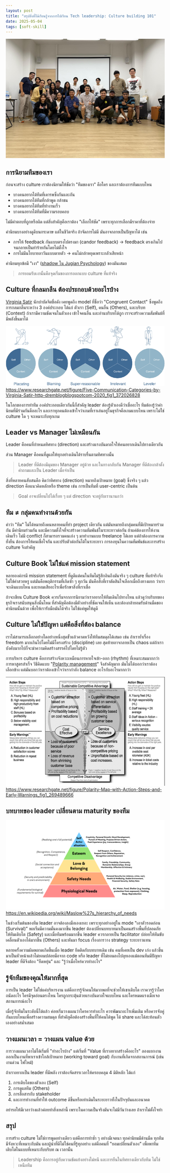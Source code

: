 ```yaml
---
layout: post
title: "สรุปสิ่งที่ได้เรียนรู้จากการไปเรียน Tech leadership: Culture building 101"
date: 2025-05-04
tags: [soft-skill]
---
```


![Tech leadership: Culture building 101](/assets/2025-05-04-tech-leadership-culture-building-101.jpg)

## การนิยามทีมของเรา

ก่อนจะสร้าง culture เราต้องนิยามให้ชัดว่า "ทีมของเรา" คือใคร และเราต้องการทีมแบบไหน 

- บางคนอยากได้ทีมที่เคารพซึ่งกันและกัน
- บางคนอยากได้ทีมที่กล้าพูด กล้าชน
- บางคนอยากได้ทีมที่ทำงานเร็ว
- บางคนอยากได้ทีมที่มีความรอบคอบ

ไม่มีคำตอบที่ถูกหรือผิด แต่สิ่งสำคัญคือเราต้อง "เลือกให้ชัด" เพราะทุกการเลือกมีราคาที่ต้องจ่าย  

ค่านิยมบางอย่างดูดีบนกระดาษ แต่ในชีวิตจริง ถ้าจัดการไม่ดี มันอาจกลายเป็นปัญหาได้ เช่น

- การให้ feedback กันแบบตรงไปตรงมา (candor feedback) -> feedback ตรงเกินไปจนกลายเป็นทำร้ายกันโดยไม่ตั้งใจ
- การไม่มีนโยบายลาวันแบบตายตัว -> คนไม่กล้าหยุดเพราะกลัวเสียหน้า

ค่านิยมทุกข้อมี "เงา" ([shadow ใน Jugian Psychology](https://www.youtube.com/watch?v=gXKEpMJi3lo)) ของมันเสมอ 

> การยอมรับเงานั้นคือจุดเริ่มของการออกแบบ culture ที่แท้จริง

## Culture ที่กลมกลืน ต้องประกอบด้วยอะไรบ้าง

[Virginia Satir](https://en.wikipedia.org/wiki/Virginia_Satir) นักบำบัดจิตชื่อดัง เคยพูดถึง model ที่ชื่อว่า "Congruent Contact" ซึ่งพูดถึงการกลมกลืนระหว่าง 3 องค์ประกอบ ได้แก่ ตัวเรา (Self), คนอื่น (Others), และบริบท (Context) ถ้าเรามีความชัดเจนในตัวเอง เข้าใจคนอื่น และอ่านบริบทได้ถูก เราจะสร้างความสัมพันธ์ที่มีพลังขึ้นมาได้

![Five communication categories by Virginia Satir](/assets/2025-05-04-five-communication-categories-by-virginia-satir.png)
<https://www.researchgate.net/figure/Five-Communication-Categories-by-Virginia-Satir-http-dremblogblogspotcom-2020_fig1_372026828>

ในโลกของการทำทีม องค์ประกอบเดียวกันนี้ก็สำคัญ leader ต้องรู้ตัวเองดีว่าเชื่ออะไร ทีมต้องรู้ว่าค่านิยมที่มีร่วมกันคืออะไร และเราทุกคนต้องเข้าใจว่าเกมที่เราเล่นอยู่ในธุรกิจคือเกมแบบไหน เพราะไม่ใช่ culture ใด ๆ จะเหมาะกับทุกเกม

## Leader vs Manager ไม่เหมือนกัน

Leader คือคนที่กำหนดทิศทาง (direction) และสร้างแรงบันดาลใจให้คนอยากเดินไปทางเดียวกัน  

ส่วน Manager คือคนที่ดูแลให้ทุกอย่างเดินได้ราบรื่นตามทิศทางนั้น

> Leader ที่ดีต้องมีมุมของ Manager อยู่ด้วย และในทางกลับกัน Manager ที่ดีต้องกล้าตั้งคำถามและเป็น Leader เมื่อจำเป็น

สิ่งที่หลายคนสับสนคือ คิดว่าทิศทาง (direction) หมายถึงเป้าหมาย (goal) ซึ่งจริง ๆ แล้ว direction คือแนวคิดหลักหรือ theme เช่น การเป็นทีมที่ user-centric เป็นต้น  

> Goal อาจเปลี่ยนไปได้เรื่อย ๆ แต่ direction จะอยู่กับเรานานกว่า

## ทีม ≠ กลุ่มคนทำงานด้วยกัน

คำว่า "ทีม" ไม่ได้หมายถึงคนหลายคนที่ทำ project เดียวกัน แต่มันหมายถึงกลุ่มคนที่มีเป้าหมายร่วมกัน มีค่านิยมร่วมกัน และมีความตั้งใจที่จะสร้างความสัมพันธ์ในระยะยาวต่อกัน ถ้าแค่ต้องการให้งานเดินเร็ว ไม่มี conflict ก็สามารถรวมคนเก่ง ๆ มาทำงานแบบ freelance ได้เลย แต่ถ้าต้องการความยั่งยืน ต้องการให้คนเชื่อใจกัน และปรับตัวต่อกันได้ในระยะยาว การลงทุนในความสัมพันธ์และการสร้าง culture จึงสำคัญ

## Culture Book ไม่ใช่แค่ mission statement

หลายองค์กรมี mission statement ที่ดูดีแต่คนในทีมไม่รู้สึกอินถึงมันจริง ๆ culture ที่แท้จริงจึงไม่ใช่คำสวยหรู แต่มันคือพฤติกรรมที่เกิดซ้ำ ๆ ทุกวัน มันคือสิ่งที่เราตัดสินใจเลือกเมื่อถึงทางแยก ว่าเราจะเดินแบบไหน และยอมเสียอะไรเพื่อรักษาสิ่งที่เราเชื่อ  

ถ้าจะเขียน Culture Book ควรเริ่มจากการนิยามว่าเราอยากให้ทีมเดินไปทางไหน แล้วดูว่าบริบทของธุรกิจเราสนับสนุนสิ่งนั้นไหม ที่สำคัญคือต้องมีตัวอย่างที่ชัดเจนให้เห็น และต้องกล้ายอมรับด้านมืดของค่านิยมนั้นด้วย เพื่อให้เรารับมือมันได้จริง ไม่ใช่แค่พูดให้ดูดี

## Culture ไม่ใช่ปัญหา แต่คือสิ่งที่ต้อง balance

เราไม่สามารถเลือกอย่างใดอย่างหนึ่งสุดขั้วแล้วคาดหวังให้ทีมสมดุลได้เสมอ เช่น ถ้าเราย้ำเรื่อง freedom มากเกินไปโดยไม่มีโครงสร้าง (discipline) เลย สุดท้ายอาจกลายเป็น chaos แต่ถ้าเราบังคับมากไปก็จะฆ่าความคิดสร้างสรรค์ไปโดยไม่รู้ตัว  

การบริหาร culture คือการสร้างจังหวะเหมือนการหายใจเข้า-ออก (rhythm) ที่เหมาะสมมากกว่าการหาสูตรสำเร็จ วิธีคิดแบบ "[Polarity management](https://rise-leaders.com/wp-content/uploads/2019/07/Polarity-Management-Summary-Introduction.pdf)" จึงสำคัญมาก มันไม่ได้บอกว่าเราต้องเลือกข้าง แต่มันบอกว่าเราต้องเข้าใจว่าเรากำลัง balance อะไรกับอะไรมากกว่า

![Polarity management](/assets/2025-05-04-polarity-map-with-action-steps-and-early-warnings.png)
<https://www.researchgate.net/figure/Polarity-Map-with-Action-Steps-and-Early-Warnings_fig1_269489666>

## บทบาทของ leader เปลี่ยนตาม maturity ของทีม

![Maslow's hierarchy of needs](/assets/2025-05-04-maslow-hierarchy-of-needs.png)
<https://en.wikipedia.org/wiki/Maslow%27s_hierarchy_of_needs>

ในช่วงเริ่มต้นของทีม leader อาจต้องลงมือเองเยอะ เพราะทุกอย่างอยู่ใน mode "เอาตัวรอดก่อน (Survival)" พอเริ่มมีความมั่นคงมากขึ้น leader ต้องเปลี่ยนบทบาทมาเป็นคนสร้างพื้นที่ปลอดภัยให้ทีมเติบโต (Safety) และเมื่อทีมพร้อมมากขึ้น leader ควรกลายเป็น facilitator ปล่อยให้ทีมขับเคลื่อนตัวเองได้มากขึ้น (Others) และหันมา focus เรื่องการวาง strategy ระยะยาวแทน  

หลายครั้งความผิดพลาดเกิดขึ้นเมื่อ leader ยึดติดกับบทบาทเดิม เช่น คนที่เคยเป็น dev เก่ง แล้วขึ้นมาเป็นหัวหน้าแล้วไม่ยอมปล่อยมือจาก code หรือ leader ที่ไม่ยอมลงไปลุยเองแม้ตอนทีมมีปัญหา leader ที่ดีจึงต้อง "ยืดหยุ่น" และ "รู้ว่าเมื่อไหร่ควรทำอะไร"

## รู้จักทีมของคุณให้มากที่สุด

การเป็น leader ไม่ใช่แค่บริหารงาน แต่คือการรู้จักคนให้มากพอที่จะช่วยให้เขาเติบโต เราควรรู้ว่าใครถนัดอะไร ใครมีจุดอ่อนตรงไหน ใครถูกกระตุ้นด้วยแรงบันดาลใจแบบไหน และใครหมดแรงเมื่อเจอสถานการณ์อะไร  

เมื่อรู้จักทีมในระดับนี้ได้แล้ว ค่อยเริ่มวางแผนว่าใครควรทำอะไร ควรพัฒนาอะไรเพิ่มเติม หรือควรจับคู่กันแบบไหนเพื่อสร้างความสมดุล ที่สำคัญคือต้องสร้างพื้นที่ให้คนได้พูด ได้ share และได้สะท้อนตัวเองอย่างสม่ำเสมอ

## วางแผนเวลา = วางแผน value ด้วย

การวางแผนเวลาไม่ได้เริ่มที่ "ทำอะไรบ้าง" แต่เริ่มที่ "Value ที่เราอยากสร้างคืออะไร" ลองแยกงานออกเป็นงานที่พาเราเข้าใกล้เป้าหมาย (working toward goal) กับงานที่เกิดจากสถานการณ์ (เช่น งานด่วน ไฟไหม้)  

ถ้าเราอยากเป็น leader ที่มีพลัง เราต้องจัดสรรเวลาให้ครอบคลุม 4 มิติหลัก ได้แก่ 

1. การเติบโตของตัวเอง (Self)
2. การดูแลทีม (Others)
3. การสื่อสารกับ stakeholder
4. และการทำงานที่ทำให้ outcome ดีขึ้นหรือเท่าเดิมในระยะยาวทั้งในปัจจุบันและอนาคต

อย่ารอให้มีเวลาว่างแล้วค่อยทำสิ่งเหล่านี้ เพราะในความเป็นจริงมันจะไม่มีวันว่างเลย ถ้าเราไม่ตั้งใจทำ

## สรุป

การสร้าง culture ไม่ใช่การพูดอย่างเดียว แต่คือการทำซ้ำ ๆ อย่างมีเจตนา ทุกค่านิยมมีด้านมืด ทุกทีมมีจังหวะที่เหมาะกับมัน และผู้นำที่ดีไม่ใช่คนที่รู้ทุกอย่าง แต่คือคนที่ "ยอมเปลี่ยนตัวเอง" เพื่อพาทีมเติบโตในแบบที่เหมาะกับบริบท ณ เวลานั้น

> Leadership คือการอยู่กับความขัดแย้งอย่างไม่หนี และการยืนในทิศทางเดียวกับทีม ไม่ใช่เหนือทีม
